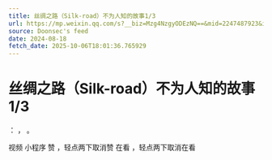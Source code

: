```yaml
---
title: 丝绸之路（Silk-road）不为人知的故事1/3
url: https://mp.weixin.qq.com/s?__biz=Mzg4NzgyODEzNQ==&mid=2247487923&idx=2&sn=cf8dd4de1c64489c1774fe6aaed7556f
source: Doonsec's feed
date: 2024-08-18
fetch_date: 2025-10-06T18:01:36.765929
---
```


# 丝绸之路（Silk-road）不为人知的故事1/3

：
，
。

视频
小程序
赞
，轻点两下取消赞
在看
，轻点两下取消在看